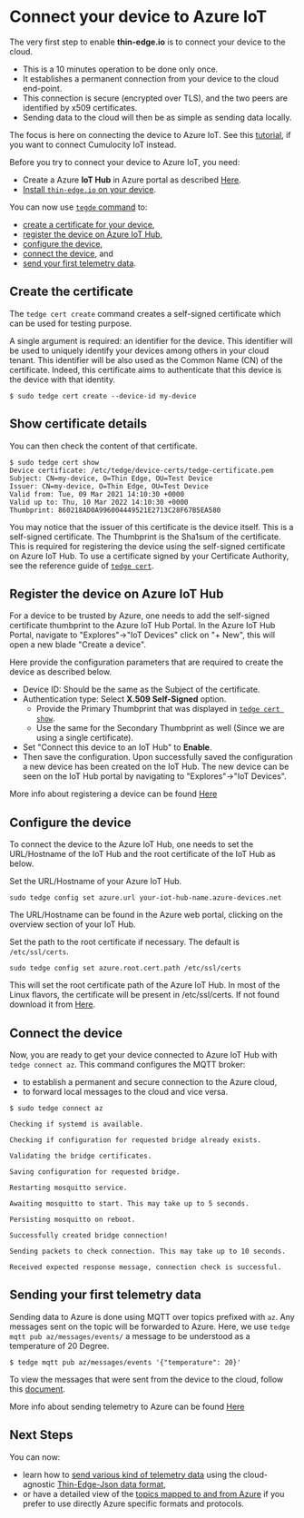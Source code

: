 # Connect your device to Azure IoT

The very first step to enable **thin-edge.io** is to connect your device to the cloud.
* This is a 10 minutes operation to be done only once.
* It establishes a permanent connection from your device to the cloud end-point.
* This connection is secure (encrypted over TLS), and the two peers are identified by x509 certificates.
* Sending data to the cloud will then be as simple as sending data locally.

The focus is here on connecting the device to Azure IoT.
See this [tutorial](connect-c8y.md), if you want to connect Cumulocity IoT instead.

Before you try to connect your device to Azure IoT, you need:
* Create a Azure **IoT Hub** in Azure portal as described [Here](https://docs.microsoft.com/en-us/azure/iot-hub/iot-hub-create-through-portal).
* [Install `thin-edge.io` on your device](../howto-guides/002_installation.md).

You can now use [`tegde` command](../references/tedge.md) to:
* [create a certificate for your device](connect-azure.md#create-the-certificate),
* [register the device on Azure IoT Hub](connect-azure.md#register-the-device-on-Azure),
* [configure the device](connect-azure.md#configure-the-device),
* [connect the device](connect-azure.md#connect-the-device), and
* [send your first telemetry data](#sending-your-first-telemetry-data).

## Create the certificate

The `tedge cert create` command creates a self-signed certificate which can be used for testing purpose.

A single argument is required: an identifier for the device.
This identifier will be used to uniquely identify your devices among others in your cloud tenant.
This identifier will be also used as the Common Name (CN) of the certificate.
Indeed, this certificate aims to authenticate that this device is the device with that identity.

```
$ sudo tedge cert create --device-id my-device
```

## Show certificate details

You can then check the content of that certificate.

```
$ sudo tedge cert show
Device certificate: /etc/tedge/device-certs/tedge-certificate.pem
Subject: CN=my-device, O=Thin Edge, OU=Test Device
Issuer: CN=my-device, O=Thin Edge, OU=Test Device
Valid from: Tue, 09 Mar 2021 14:10:30 +0000
Valid up to: Thu, 10 Mar 2022 14:10:30 +0000
Thumbprint: 860218AD0A996004449521E2713C28F67B5EA580
```

You may notice that the issuer of this certificate is the device itself.
This is a self-signed certificate.
The Thumbprint is the Sha1sum of the certificate. This is required for registering the
device using the self-signed certificate on Azure IoT Hub.
To use a certificate signed by your Certificate Authority,
see the reference guide of [`tedge cert`](../references/tedge-cert.md).

## Register the device on Azure IoT Hub

For a device to be trusted by Azure, one needs to add the self-signed certificate thumbprint to the Azure IoT Hub Portal.
In the Azure IoT Hub Portal, navigate to "Explores"->"IoT Devices" click on "+ New", this will open a new blade "Create a device".

Here provide the configuration parameters that are required to create the device as described below.
   * Device ID: Should be the same as the Subject of the certificate.
   * Authentication type: Select **X.509 Self-Signed** option.
      * Provide the Primary Thumbprint that was displayed in [`tedge cert show`](connect-azure.md#show-certificate-details).
      * Use the same for the Secondary Thumbprint as well (Since we are using a single certificate).
   * Set "Connect this device to an IoT Hub" to **Enable**.
   * Then save the configuration.
Upon successfully saved the configuration a new device has been created on the IoT Hub.
The new device can be seen on the IoT Hub portal by navigating to "Explores"->"IoT Devices".

More info about registering a device can be found [Here](https://docs.microsoft.com/en-us/azure/iot-edge/how-to-authenticate-downstream-device?view=iotedge-2018-06)

## Configure the device

To connect the device to the Azure IoT Hub, one needs to set the URL/Hostname of the IoT Hub and the root certificate of the IoT Hub as below.

Set the URL/Hostname of your Azure IoT Hub.   

```
sudo tedge config set azure.url your-iot-hub-name.azure-devices.net
```

The URL/Hostname can be found in the Azure web portal, clicking on the overview section of your IoT Hub.

Set the path to the root certificate if necessary. The default is `/etc/ssl/certs`.

```
sudo tedge config set azure.root.cert.path /etc/ssl/certs
```

This will set the root certificate path of the Azure IoT Hub.
In most of the Linux flavors, the certificate will be present in /etc/ssl/certs. If not found download it from [Here](https://cacerts.digicert.com/BaltimoreCyberTrustRoot.crt).

## Connect the device

Now, you are ready to get your device connected to Azure IoT Hub with `tedge connect az`.
This command configures the MQTT broker:
* to establish a permanent and secure connection to the Azure cloud,
* to forward local messages to the cloud and vice versa.

```
$ sudo tedge connect az

Checking if systemd is available.

Checking if configuration for requested bridge already exists.

Validating the bridge certificates.

Saving configuration for requested bridge.

Restarting mosquitto service.

Awaiting mosquitto to start. This may take up to 5 seconds.

Persisting mosquitto on reboot.

Successfully created bridge connection!

Sending packets to check connection. This may take up to 10 seconds.

Received expected response message, connection check is successful.
```

## Sending your first telemetry data

Sending data to Azure is done using MQTT over topics prefixed with `az`.
Any messages sent on the topic will be forwarded to Azure.
Here, we use `tedge mqtt pub az/messages/events/` a message to be understood as a temperature of 20 Degree.

```
$ tedge mqtt pub az/messages/events '{"temperature": 20}'
```
To view the messages that were sent from the device to the cloud, follow this [document](https://docs.microsoft.com/en-us/azure/iot-hub/quickstart-send-telemetry-cli#create-and-monitor-a-device).

More info about sending telemetry to Azure can be found [Here](https://docs.microsoft.com/en-us/azure/iot-hub/quickstart-send-telemetry-dotnet)

## Next Steps

You can now:
* learn how to [send various kind of telemetry data](send-thin-edge-data.md)
  using the cloud-agnostic [Thin-Edge-Json data format](../architecture/thin-edge-json.md),
* or have a detailed view of the [topics mapped to and from Azure](../references/bridged-topics.md#azure-mqtt-topics)
  if you prefer to use directly Azure specific formats and protocols.
